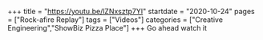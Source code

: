 +++
title = "https://youtu.be/lZNxsztp7YI"
startdate = "2020-10-24"
pages = ["Rock-afire Replay"]
tags = ["Videos"]
categories = ["Creative Engineering","ShowBiz Pizza Place"]
+++
Go ahead watch it
